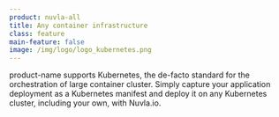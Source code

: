```yaml
---
product: nuvla-all
title: Any container infrastructure
class: feature
main-feature: false
image: /img/logo/logo_kubernetes.png
---
```


product-name supports Kubernetes, the de-facto standard for the orchestration of large container cluster. Simply capture your application deployment as a Kubernetes manifest and deploy it on any Kubernetes cluster, including your own, with Nuvla.io.
